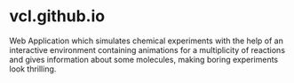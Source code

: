 # vcl.github.io
Web Application which simulates chemical experiments with the help of an interactive environment containing animations for a multiplicity of reactions and gives information about some molecules, making boring experiments look thrilling.
